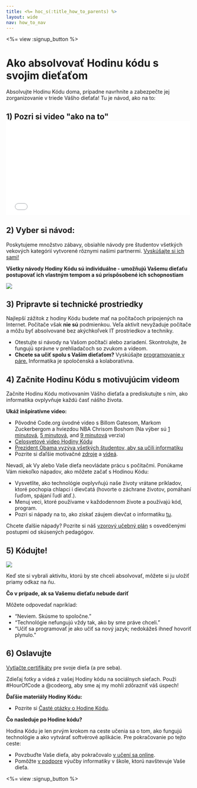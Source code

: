 ```yaml
---
title: <%= hoc_s(:title_how_to_parents) %>
layout: wide
nav: how_to_nav
---
```

<%= view :signup_button %>

# Ako absolvovať Hodinu kódu s svojim dieťaťom

Absolvujte Hodinu Kódu doma, prípadne navrhnite a zabezpečte jej zorganizovanie v triede Vášho dieťaťa! Tu je návod, ako na to:

## 1) Pozri si video "ako na to" <iframe width="500" height="255" src="//www.youtube.com/embed/SrnvvWDm73k" frameborder="0" allowfullscreen mark="crwd-mark"></iframe> 

## 2) Vyber si návod:

Poskytujeme množstvo zábavy, obsiahle návody pre študentov všetkých vekových kategórií vytvorené rôznymi našimi partnermi. [Vyskúšajte si ich sami!](<%= resolve_url('/learn') %>)

**Všetky návody Hodiny Kódu sú individuálne - umožňujú Vašemu dieťaťu postupovať ich vlastným tempom a sú prispôsobené ich schopnostiam**

[![](/images/fit-700/tutorials.png)](<%= resolve_url('/learn') %>)

## 3) Pripravte si technické prostriedky

Najlepší zážitok z hodiny Kódu budete mať na počítačoch pripojených na Internet. Počítače však **nie sú** podmienkou. Veľa aktivít nevyžaduje počítače a môžu byť absolvované bez akýchkoľvek IT prostriedkov a techniky.

- Otestujte si návody na Vašom počítači alebo zariadení. Skontrolujte, že fungujú správne v prehliadačoch so zvukom a videom.
- **Chcete sa učiť spolu s Vašim dieťaťom?** Vyskúšajte [programovanie v páre.](http://www.ncwit.org/resources/pair-programming-box-power-collaborative-learning) Informatika je spoločenská a kolaboratívna.

## 4) Začnite Hodinu Kódu s motivujúcim videom

Začnite Hodinu Kódu motivovaním Vášho dieťaťa a prediskutujte s ním, ako informatika ovplyvňuje každú časť nášho života.

**Ukáž inšpiratívne video:**

- Pôvodné Code.org úvodné video s Billom Gatesom, Markom Zuckerbergom a hviezdou NBA Chrisom Boshom (Na výber sú [1 minutová](https://www.youtube.com/watch?v=qYZF6oIZtfc), [5 minutová](https://www.youtube.com/watch?v=nKIu9yen5nc), and [9 minutová](https://www.youtube.com/watch?v=dU1xS07N-FA) verzia)
- [Celosvetové video Hodiny Kódu](https://www.youtube.com/watch?v=KsOIlDT145A)
- [Prezident Obama vyzýva všetkých študentov, aby sa učili informatiku](https://www.youtube.com/watch?v=6XvmhE1J9PY)
- Pozrite si ďaľšie motivačné [zdroje](<%= resolve_url('https://code.org/inspire') %>) a [videá](https://www.youtube.com/playlist?list=PLzdnOPI1iJNfpD8i4Sx7U0y2MccnrNZuP).

Nevadí, ak Vy alebo Vaše dieťa neovládate prácu s počítačmi. Ponúkame Vám niekoľko nápadov, ako môžete začať s Hodinou Kódu:

- Vysvetlite, ako technológie ovplyvňujú naše životy vrátane príkladov, ktoré pochopia chlapci i dievčatá (hovorte o záchrane životov, pomáhaní ľuďom, spájaní ľudí atď.).
- Menuj veci, ktoré používame v každodennom živote a používajú kód, program.
- Pozri si nápady na to, ako získať záujem dievčat o informatiku [tu](<%= resolve_url('https://code.org/girls') %>).

Chcete ďalšie nápady? Pozrite si náš [ vzorový učebný plán](/files/AfterschoolEducatorLessonPlanOutline.docx) s osvedčenými postupmi od skúsených pedagógov.

## 5) Kódujte!

<img src="/images/fit-700/tutorial-short-link.png" />

Keď ste si vybrali aktivitu, ktorú by ste chceli absolvovať, môžete si ju uložiť priamy odkaz na ňu.

**Čo v prípade, ak sa Vašemu dieťaťu nebude dariť**

Môžete odpovedať napríklad:

- “Neviem. Skúsme to spoločne.”
- “Technológie nefungujú vždy tak, ako by sme práve chceli.”
- “Učiť sa programovať je ako učiť sa nový jazyk; nedokážeš ihneď hovoriť plynulo.”

## 6) Oslavujte

[Vytlačte certifikáty](<%= resolve_url('https://code.org/certificates') %>) pre svoje dieťa (a pre seba).

Zdieľaj fotky a videá z vašej Hodiny kódu na sociálnych sieťach. Použi #HourOfCode a @codeorg, aby sme aj my mohli zdôrazniť váš úspech!

**Ďaľšie materiály Hodiny Kódu:**

- Pozrite si [Časté otázky o Hodine Kódu](https://support.code.org/hc/en-us/categories/200147083-Hour-of-Code).

**Čo nasleduje po Hodine kódu?**

Hodina Kódu je len prvým krokom na ceste učenia sa o tom, ako fungujú technológie a ako vytvárať softvérové aplikácie. Pre pokračovanie po tejto ceste:

- Povzbuďte Vaše dieťa, aby pokračovalo [v učení sa online](<%= resolve_url('https://code.org/learn/beyond') %>).
- Pomôžte [v podpore](<%= resolve_url('/promote') %>) výučby informatiky v škole, ktorú navštevuje Vaše dieťa.

<%= view :signup_button %>